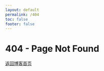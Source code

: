 ```yaml
---
layout: default
permalink: /404
toc: false
footer: false
---
```


# 404 - Page Not Found

[返回博客首页](https://www.whing.cn/blog)



